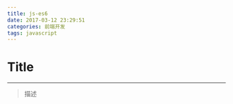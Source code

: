 ```yaml
---
title: js-es6
date: 2017-03-12 23:29:51
categories: 前端开发
tags: javascript
---
```


# Title
***
>  
> 描述

<!--more-->